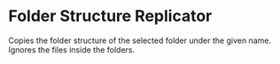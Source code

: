 # Folder Structure Replicator

Copies the folder structure of the selected folder under the given name.
Ignores the files inside the folders.
